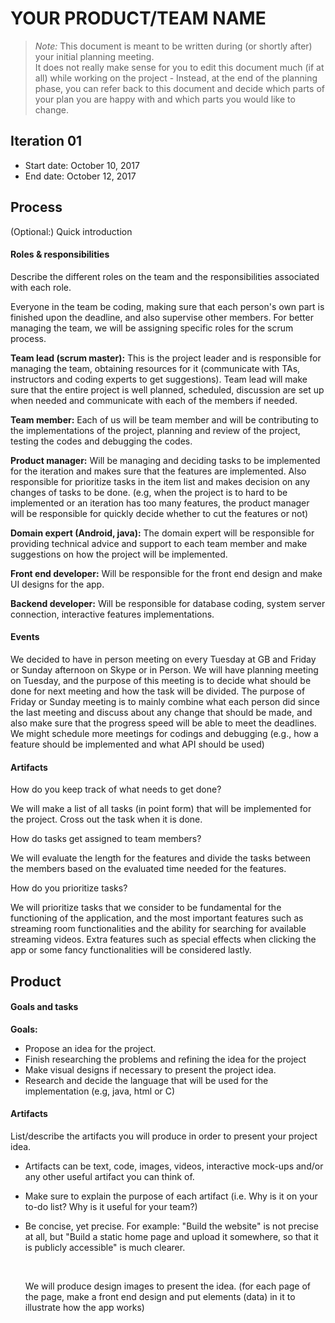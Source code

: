 # YOUR PRODUCT/TEAM NAME

 > _Note:_ This document is meant to be written during (or shortly after) your initial planning meeting.     
 > It does not really make sense for you to edit this document much (if at all) while working on the project - Instead, at the end of the planning phase, you can refer back to this document and decide which parts of your plan you are happy with and which parts you would like to change.


## Iteration 01

* Start date: October 10, 2017
* End date: October 12, 2017

## Process

(Optional:) Quick introduction

#### Roles & responsibilities

Describe the different roles on the team and the responsibilities associated with each role.

Everyone in the team be coding, making sure that each person's own part is finished upon the deadline, and also supervise other members. For better managing the team, we will be assigning specific roles for the scrum process.

**Team lead (scrum master):** This is the project leader and is responsible for managing the team, obtaining resources for it (communicate with TAs, instructors and coding experts to get suggestions). Team lead will make sure that the entire project is well planned, scheduled, discussion are set up when needed and communicate with each of the members if needed.

**Team member:** Each of us will be team member and will be contributing to the implementations of the project, planning and review of the project, testing the codes and debugging the codes.

**Product manager:** Will be managing and deciding tasks to be implemented for the iteration and makes sure that the features are implemented. Also responsible for prioritize tasks in the item list and makes decision on any changes of tasks to be done. (e.g, when the project is to hard to be implemented or an iteration has too many features, the product manager will be responsible for quickly decide whether to cut the features or not)

**Domain expert (Android, java):** The domain expert will be responsible for providing technical advice and support to each team member and make suggestions on how the project will be implemented.

**Front end developer:** Will be responsible for the front end design and make UI designs for the app.

**Backend developer:** Will be responsible for database coding, system server connection, interactive features implementations. 

#### Events

We decided to have in person meeting on every Tuesday at GB and Friday or Sunday afternoon on Skype or in Person. We will have planning meeting on Tuesday, and the purpose of this meeting is to decide what should be done for next meeting and how the task will be divided. The purpose of Friday or Sunday meeting is to mainly combine what each person did since the last meeting and discuss about any change that should be made, and also make sure that the progress speed will be able to meet the deadlines. We might schedule more meetings for codings and debugging (e.g., how a feature should be implemented and what API should be used)

#### Artifacts

How do you keep track of what needs to get done?

We will make a list of all tasks (in point form) that will be implemented for the project. Cross out the task when it is done.

How do tasks get assigned to team members? 

We will evaluate the length for the features and divide the tasks between the members based on the evaluated time needed for the features.

How do you prioritize tasks?

We will prioritize tasks that we consider to be fundamental for the functioning of the application, and the most important features such as streaming room functionalities and the ability for searching for available streaming videos. Extra features such as special effects when clicking the app or some fancy functionalities will be considered lastly.

## Product

#### Goals and tasks

**Goals:** 

- Propose an idea for the project.
- Finish researching the problems and refining the idea for the project
- Make visual designs if necessary to present the project idea.
- Research and decide the language that will be used for the implementation (e.g, java, html or C)

#### Artifacts

List/describe the artifacts you will produce in order to present your project idea.

* Artifacts can be text, code, images, videos, interactive mock-ups and/or any other useful artifact you can think of.

* Make sure to explain the purpose of each artifact (i.e. Why is it on your to-do list? Why is it useful for your team?)

* Be concise, yet precise. 
   For example: "Build the website" is not precise at all, but "Build a static home page and upload it somewhere, so that it is publicly accessible" is much clearer.

   ​

   We will produce design images to present the idea. (for each page of the page, make a front end design and put elements (data) in it to illustrate how the app works)



